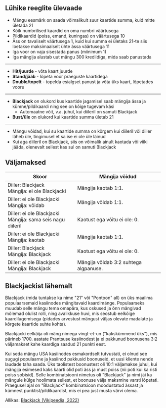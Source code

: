 ## Lühike reeglite ülevaade
- Mängu eesmärk on saada võimalikult suur kaartide summa, kuid mitte ületada 21
- Kõik numbrilised kaardid on oma numbri väärtusega
- Pildikaardid (poiss, emand, kuningas) on väärtusega 10
- Äss on tavaliselt väärtusega 1, kuid kui summa ei ületaks 21-te siis loetakse maksimaalselt ühte ässa väärtusega 11
- Iga voor on vaja sisestada panus (miinimum 1)
- Iga mängija alustab uut mängu 300 krediidiga, mida saab panustada
---
- **Hit/juurde** - võta kaart juurde
- **Stand/jääb** - lõpeta voor praeguste kaartidega
- **Double/topelt** - topelda esialgset panust ja võta üks kaart, lõpetades vooru
---
- **Blackjack** on olukord kus kaartide jagamisel saab mängija ässa ja kümne/pildikaardi ning see on kõige tugevam käsi
    - Automaatne võit, v.a. juhul, kui diileril on samuti Blackjack
- **Bust/üle** on olukord kui kaartide summa ületab 21
---
- Mängu võidad, kui su kaartide summa on kõrgem kui diileril või diiler läheb üle, tingimusel et sa ise ei ole üle läinud
- Kui aga diileril on Blackjack, siis on võimalik ainult kaotada või viiki jääda, olenevalt sellest kas sul on samuti Blackjack

## Väljamaksed
|Skoor|Mängija võidud|
|---|---|
| Diiler: Blackjack<br>Mängija: ei ole Blackjacki | Mängija kaotab 1:1. |
| Diiler: ei ole Blackjacki<br>Mängija: võidab | Mängija võidab 1:1.  |
| Diiler: ei ole Blackjacki<br>Mängija: sama seis nagu diileril  | Kaotust ega võitu ei ole: 0. |
| Diiler: ei ole Blackjacki<br>Mängija: kaotab | Mängija kaotab 1:1. |
| Diiler: Blackjack<br>Mängija: Blackjack | Kaotust ega võitu ei ole: 0. |
| Diiler: ei ole Blackjacki<br>Mängija: Blackjack | Mängija võidab 3:2 suhtega algpanuse. |

## Blackjackist lähemalt
Blackjack (mida tuntakse ka nime "21" või "Pontoon" all) on üks maailma populaarsemaid kasiinodes mängitavaid kaardimänge. Populaarseks muudab selle mängu tema omapära, kus oskused ja õnn mängivad mõlemad olulist rolli, ning avalikkuse huvi, mis seostub eelkõige kaardilugemisega (pidades arvestust mängust väljas olevate madalate ja kõrgete kaartide suhte kohta).

Blackjacki eelkäija oli mäng nimega vingt-et-un ("kakskümmend üks"), mis pärineb 1700. aastate Prantsuse kasiinodest ja ei pakkunud boonusena 3:2 väljamakset kahe kaardiga saadud 21 punkti eest.

Kui seda mängu USA kasiinodes esmakordselt tutvustati, ei olnud see sugugi populaarne ja kasiinod pakkusid boonuseid, et uusi kliente nende laudade taha saada. Üks taolistest boonustest oli 10:1 väljamakse juhul, kui mängija esimesed kaks kaarti olid poti äss ja must poiss (nii poti kui ka risti poiss sobisid). Selle kombinatsiooni nimetus oli "Blackjack" ja nimi jäi ka mängule külge hoolimata sellest, et boonuse välja maksmine varsti lõpetati. Praegusel ajal on "Blackjack" kombinatsioon moodustatud ässast ja kümnest punktist/pildikaardist, mis ei pea just musta värvi olema.

Allikas: [Blackjack (Vikipeedia, 2022)](https://et.wikipedia.org/wiki/Blackjack)